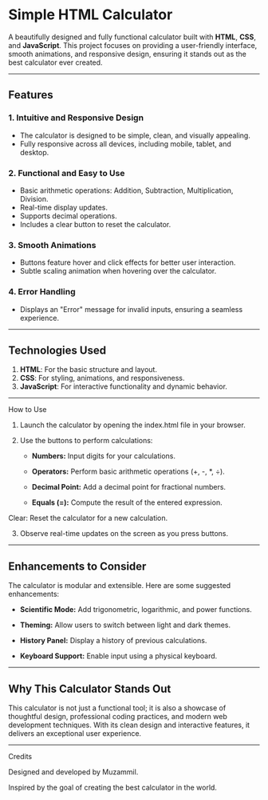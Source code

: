 # Simple HTML Calculator

A beautifully designed and fully functional calculator built with **HTML**, **CSS**, and **JavaScript**. This project focuses on providing a user-friendly interface, smooth animations, and responsive design, ensuring it stands out as the best calculator ever created.

---

## **Features**

### **1. Intuitive and Responsive Design**
- The calculator is designed to be simple, clean, and visually appealing.
- Fully responsive across all devices, including mobile, tablet, and desktop.

### **2. Functional and Easy to Use**
- Basic arithmetic operations: Addition, Subtraction, Multiplication, Division.
- Real-time display updates.
- Supports decimal operations.
- Includes a clear button to reset the calculator.

### **3. Smooth Animations**
- Buttons feature hover and click effects for better user interaction.
- Subtle scaling animation when hovering over the calculator.

### **4. Error Handling**
- Displays an "Error" message for invalid inputs, ensuring a seamless experience.

---

## **Technologies Used**
1. **HTML**: For the basic structure and layout.
2. **CSS**: For styling, animations, and responsiveness.
3. **JavaScript**: For interactive functionality and dynamic behavior.

---

How to Use

1. Launch the calculator by opening the index.html file in your browser.


2. Use the buttons to perform calculations:

    - **Numbers:** Input digits for your calculations.

    - **Operators:** Perform basic arithmetic operations (+, -, *, ÷).

    - **Decimal Point:** Add a decimal point for fractional numbers.

    - **Equals (=):** Compute the result of the entered expression.

Clear: Reset the calculator for a new calculation.



3. Observe real-time updates on the screen as you press buttons.

---

## Enhancements to Consider

The calculator is modular and extensible. Here are some suggested enhancements:

- **Scientific Mode:** Add trigonometric, logarithmic, and power functions.

- **Theming:** Allow users to switch between light and dark themes.

- **History Panel:** Display a history of previous calculations.

- **Keyboard Support:** Enable input using a physical keyboard.



---

## Why This Calculator Stands Out

This calculator is not just a functional tool; it is also a showcase of thoughtful design, professional coding practices, and modern web development techniques. With its clean design and interactive features, it delivers an exceptional user experience.

---

Credits

Designed and developed by Muzammil.

Inspired by the goal of creating the best calculator in the world.
